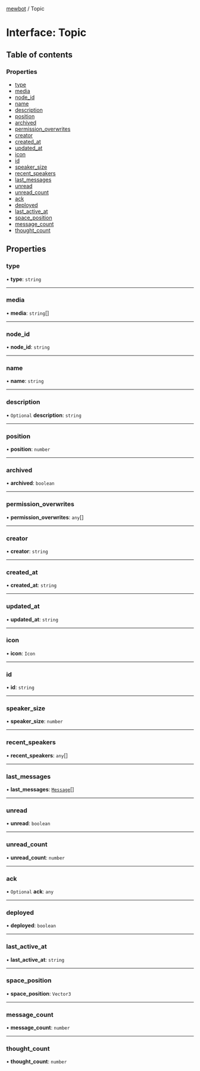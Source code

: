 [mewbot](../README.md) / Topic

# Interface: Topic

## Table of contents

### Properties

- [type](Topic.md#type)
- [media](Topic.md#media)
- [node\_id](Topic.md#node_id)
- [name](Topic.md#name)
- [description](Topic.md#description)
- [position](Topic.md#position)
- [archived](Topic.md#archived)
- [permission\_overwrites](Topic.md#permission_overwrites)
- [creator](Topic.md#creator)
- [created\_at](Topic.md#created_at)
- [updated\_at](Topic.md#updated_at)
- [icon](Topic.md#icon)
- [id](Topic.md#id)
- [speaker\_size](Topic.md#speaker_size)
- [recent\_speakers](Topic.md#recent_speakers)
- [last\_messages](Topic.md#last_messages)
- [unread](Topic.md#unread)
- [unread\_count](Topic.md#unread_count)
- [ack](Topic.md#ack)
- [deployed](Topic.md#deployed)
- [last\_active\_at](Topic.md#last_active_at)
- [space\_position](Topic.md#space_position)
- [message\_count](Topic.md#message_count)
- [thought\_count](Topic.md#thought_count)

## Properties

### type

• **type**: `string`

___

### media

• **media**: `string`[]

___

### node\_id

• **node\_id**: `string`

___

### name

• **name**: `string`

___

### description

• `Optional` **description**: `string`

___

### position

• **position**: `number`

___

### archived

• **archived**: `boolean`

___

### permission\_overwrites

• **permission\_overwrites**: `any`[]

___

### creator

• **creator**: `string`

___

### created\_at

• **created\_at**: `string`

___

### updated\_at

• **updated\_at**: `string`

___

### icon

• **icon**: `Icon`

___

### id

• **id**: `string`

___

### speaker\_size

• **speaker\_size**: `number`

___

### recent\_speakers

• **recent\_speakers**: `any`[]

___

### last\_messages

• **last\_messages**: [`Message`](Message.md)[]

___

### unread

• **unread**: `boolean`

___

### unread\_count

• **unread\_count**: `number`

___

### ack

• `Optional` **ack**: `any`

___

### deployed

• **deployed**: `boolean`

___

### last\_active\_at

• **last\_active\_at**: `string`

___

### space\_position

• **space\_position**: `Vector3`

___

### message\_count

• **message\_count**: `number`

___

### thought\_count

• **thought\_count**: `number`
